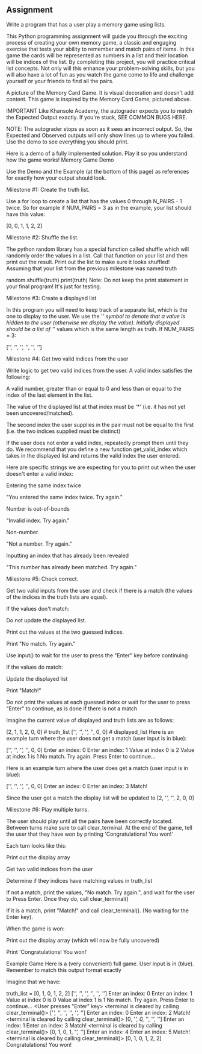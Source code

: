 ## Assignment

Write a program that has a user play a memory game using lists.

This Python programming assignment will guide you through the exciting process of creating your own memory game, a classic and engaging exercise that tests your ability to remember and match pairs of items. In this game the cards will be represented as numbers in a list and their location will be indices of the list. By completing this project, you will practice critical list concepts. Not only will this enhance your problem-solving skills, but you will also have a lot of fun as you watch the game come to life and challenge yourself or your friends to find all the pairs.

A picture of the Memory Card Game. It is visual decoration and doesn't add content.
This game is inspired by the Memory Card Game, pictured above.

IMPORTANT
Like Khansole Academy, the autograder expects you to match the Expected Output exactly. If you're stuck, SEE COMMON BUGS HERE.

NOTE: The autograder stops as soon as it sees an incorrect output. So, the Expected and Observed outputs will only show lines up to where you failed. Use the demo to see everything you should print.

Here is a demo of a fully implemented solution. Play it so you understand how the game works! Memory Game Demo

Use the Demo and the Example (at the bottom of this page) as references for exactly how your output should look.

Milestone #1: Create the truth list.

Use a for loop to create a list that has the values 0 through N_PAIRS - 1 twice. So for example if NUM_PAIRS = 3 as in the example, your list should have this value:

[0, 0, 1, 1, 2, 2]

Milestone #2: Shuffle the list.

The python random library has a special function called shuffle which will randomly order the values in a list. Call that function on your list and then print out the result. Print out the list to make sure it looks shuffled! Assuming that your list from the previous milestone was named truth

random.shuffle(truth)
print(truth)
Note: Do not keep the print statement in your final program! It's just for testing.

Milestone #3: Create a displayed list

In this program you will need to keep track of a separate list, which is the one to display to the user. We use the '_' symbol to denote that a value is hidden to the user (otherwise we display the value). Initially displayed should be a list of '_' values which is the same length as truth. If NUM_PAIRS = 3:

['*', '*', '*', '*', '*', '*']

Milestone #4: Get two valid indices from the user

Write logic to get two valid indices from the user. A valid index satisfies the following:

A valid number, greater than or equal to 0 and less than or equal to the index of the last element in the list.

The value of the displayed list at that index must be '\*' (i.e. it has not yet been uncovered/matched).

The second index the user supplies in the pair must not be equal to the first (i.e. the two indices supplied must be distinct)

If the user does not enter a valid index, repeatedly prompt them until they do. We recommend that you define a new function get_valid_index which takes in the displayed list and returns the valid index the user entered.

Here are specific strings we are expecting for you to print out when the user doesn't enter a valid index:

Entering the same index twice

"You entered the same index twice. Try again."

Number is out-of-bounds

"Invalid index. Try again."

Non-number.

"Not a number. Try again."

Inputting an index that has already been revealed

"This number has already been matched. Try again."

Milestone #5: Check correct.

Get two valid inputs from the user and check if there is a match (the values of the indices in the truth lists are equal).

If the values don't match:

Do not update the displayed list.

Print out the values at the two guessed indices.

Print "No match. Try again."

Use input() to wait for the user to press the "Enter" key before continuing

If the values do match:

Update the displayed list

Print "Match!"

Do not print the values at each guessed index or wait for the user to press "Enter" to continue, as is done if there is not a match

Imagine the current value of displayed and truth lists are as follows:

[2, 1, 1, 2, 0, 0] # truth_list
['*', '*', '*', '*', 0, 0] # displayed_list
Here is an example turn where the user does not get a match (user input is in blue):

['*', '*', '*', '*', 0, 0]
Enter an index: 0
Enter an index: 1
Value at index 0 is 2
Value at index 1 is 1
No match. Try again.
Press Enter to continue...

Here is an example turn where the user does get a match (user input is in blue):

['*', '*', '*', '*', 0, 0]
Enter an index: 0
Enter an index: 3
Match!

Since the user got a match the display list will be updated to [2, '*', '*', 2, 0, 0]

Milestone #6: Play multiple turns.

The user should play until all the pairs have been correctly located. Between turns make sure to call clear_terminal. At the end of the game, tell the user that they have won by printing 'Congratulations! You won!'

Each turn looks like this:

Print out the display array

Get two valid indices from the user

Determine if they indices have matching values in truth_list

If not a match, print the values, "No match. Try again.", and wait for the user to Press Enter. Once they do, call clear_terminal()

If it is a match, print "Match!" and call clear_terminal(). (No waiting for the Enter key).

When the game is won:

Print out the display array (which will now be fully uncovered)

Print 'Congratulations! You won!'

Example Game
Here is a (very convenient) full game. User input is in (blue). Remember to match this output format exactly

Imagine that we have:

truth_list = [0, 1, 0, 1, 2, 2]
['*', '*', '*', '*', '*', '*']
Enter an index: 0
Enter an index: 1
Value at index 0 is 0
Value at index 1 is 1
No match. Try again.
Press Enter to continue... <User presses "Enter" key>
<terminal is cleared by calling clear_terminal()>
['*', '*', '*', '*', '*', '*']
Enter an index: 0
Enter an index: 2
Match!
<terminal is cleared by calling clear_terminal()>
[0, '*', 0, '*', '*', '*']
Enter an index: 1
Enter an index: 3
Match!
<terminal is cleared by calling clear_terminal()>
[0, 1, 0, 1, '*', '*']
Enter an index: 4
Enter an index: 5
Match!
<terminal is cleared by calling clear_terminal()>
[0, 1, 0, 1, 2, 2]
Congratulations! You won!
